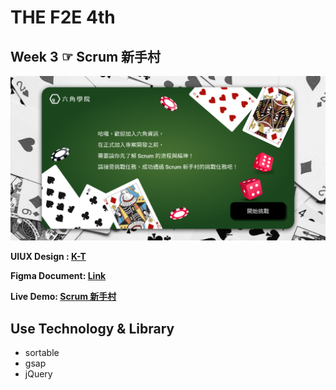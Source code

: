 # THE F2E 4th

## Week 3 ☞ Scrum 新手村
![](https://github.com/ClaraSie/Scrum/blob/main/image/%E4%B8%BB%E8%A6%961.png?raw=true)


**UIUX Design : [K-T](https://2022.thef2e.com/users/12061579703802991521)**

**Figma Document: [Link](https://www.figma.com/file/i4IzsZ7yQpDnEWFJWy33Y5/Scrum%E6%96%B0%E6%89%8B%E6%9D%91?node-id=0%3A1)**

**Live Demo: [Scrum 新手村](https://clarasie.github.io/Scrum/)**

## Use Technology & Library


* sortable
* gsap
* jQuery
